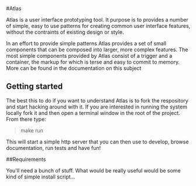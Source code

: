 #Atlas

Atlas is a user interface prototyping tool. It purpose is to provides a number of simple, easy to use patterns for creating common user interface features, without the contraints of existing design or style.

In an effort to provide simple patterns Atlas provides a set of small components that can be composed into larger, more complex features. The most simple components provided by Atlas consist of a trigger and a container, the markup for which is terse and easy to commit to memory. More can be found in the documentation on this subject

## Getting started

The best this to do if you want to understand Atlas is to fork the respository and start hacking around with it. If you are interested in running the system locally fork it and then open a terminal window in the root of the project. From there type: 

> make run

This will start a simple http server that you can then use to develop, browse documentation, run tests and have fun!

##Requirements

You'll need a bunch of stuff. What would be really useful would be some kind of simple install script...